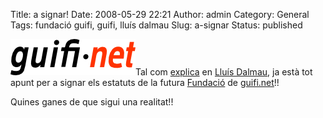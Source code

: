 Title: a signar!
Date: 2008-05-29 22:21
Author: admin
Category: General
Tags: fundació guifi, guifi, lluís dalmau
Slug: a-signar
Status: published

<img src="./wp-content/uploads/2007/10/logo-guifi.png" data-align="right" alt="logo guifi" />Tal com <a href="http://guifi.net/ca/node/15207" target="_blank" rel="noopener">explica</a> en <a href="http://guifi.net/ca/blog/32" target="_blank" rel="noopener">Lluís Dalmau</a>, ja està tot apunt per a signar els estatuts de la futura <a href="http://guifi.net/node/11654" target="_blank" rel="noopener">Fundació</a> de <a href="http://guifi.net" target="_blank" rel="noopener">guifi.net</a>!!

Quines ganes de que sigui una realitat!!
